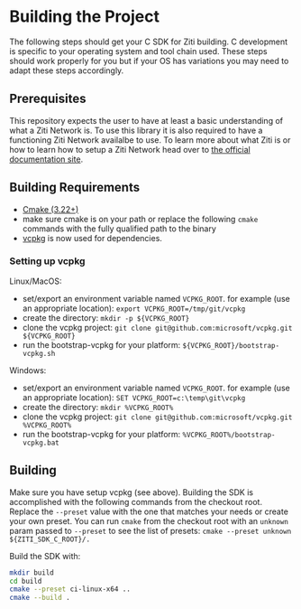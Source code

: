 # Building the Project

The following steps should get your C SDK for Ziti building. C development is specific to your operating system and 
tool chain used. These steps should work properly for you but if your OS has variations you may need to adapt these steps accordingly.

## Prerequisites

This repository expects the user to have at least a basic understanding of what a Ziti Network
is. To use this library it is also required to have a functioning Ziti Network availalbe to use.
To learn more about what Ziti is or how to learn how to setup a Ziti Network head over to [the official documentation
site](https://openziti.github.io/ziti/overview.html).

## Building Requirements

* [Cmake (3.22+)](https://cmake.org/install/)
* make sure cmake is on your path or replace the following `cmake` commands with the fully qualified path to the binary
* [vcpkg](https://github.com/microsoft/vcpkg) is now used for dependencies.

### Setting up vcpkg

Linux/MacOS:

* set/export an environment variable named `VCPKG_ROOT`. for example (use an appropriate location): `export VCPKG_ROOT=/tmp/git/vcpkg`
* create the directory: `mkdir -p ${VCPKG_ROOT}`
* clone the vcpkg project: `git clone git@github.com:microsoft/vcpkg.git ${VCPKG_ROOT}`
* run the bootstrap-vcpkg for your platform: `${VCPKG_ROOT}/bootstrap-vcpkg.sh`

Windows: 
* set/export an environment variable named `VCPKG_ROOT`. for example (use an appropriate location): `SET VCPKG_ROOT=c:\temp\git\vcpkg`
* create the directory: `mkdir %VCPKG_ROOT%`
* clone the vcpkg project: `git clone git@github.com:microsoft/vcpkg.git %VCPKG_ROOT%`
* run the bootstrap-vcpkg for your platform: `%VCPKG_ROOT%/bootstrap-vcpkg.bat`

## Building

Make sure you have setup vcpkg (see above). Building the SDK is accomplished with the following commands from the 
checkout root. Replace the `--preset` value with the one that matches your needs or create your own preset. You
can run `cmake` from the checkout root with an `unknown` param passed to `--preset` to see the list of presets:
`cmake --preset unknown ${ZITI_SDK_C_ROOT}/.`

Build the SDK with:

```bash
mkdir build
cd build
cmake --preset ci-linux-x64 ..
cmake --build .
```

